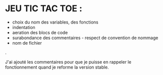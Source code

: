 # JEU TIC TAC TOE  : 
  - choix du nom des variables, des fonctions
  - indentation
  - aeration des blocs de code
  - surabondance des commentaires  - respect de convention de nommage
  - nom de fichier
  
   .
  
  J'ai ajouté les commentaires pour que je puisse en rappeler le fonctionnement quand je reforme la version stable.
  
  
  
